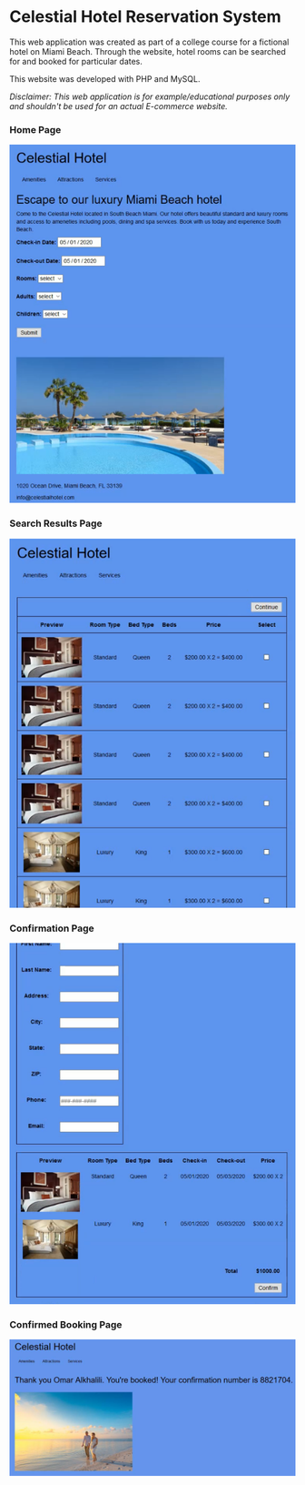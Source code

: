 <h1>Celestial Hotel Reservation System</h1>

<p>This web application was created as part of a college course for a fictional hotel on Miami Beach. Through the website, hotel rooms can be searched for and booked for particular dates.</p>

<p>This website was developed with PHP and MySQL.</p>

<p><em>Disclaimer: This web application is for example/educational purposes only and shouldn't be used for an actual E-commerce website.</em></p>

<h3>Home Page</h3>

<img src="./img/screenshot1.png"/>

<h3>Search Results Page</h3>

<img src="./img/screenshot2.png"/>

<h3>Confirmation Page</h3>

<img src="./img/screenshot3.png"/>

<h3>Confirmed Booking Page</h3>

<img src="./img/screenshot4.png"/>
